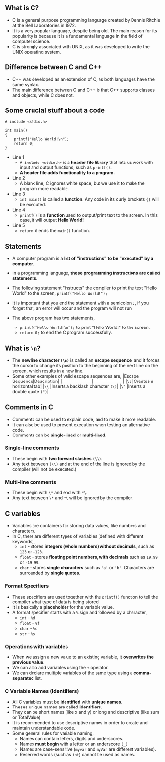 ## What is C?
- C is a general purpose programming language created by Dennis Ritchie at the Bell Laboratories in 1972.
- It is a very popular language, despite being old. The main reason for its popularity is because it is a fundamental language in the field of computer science.
- C is strongly associated with UNIX, as it was developed to write the UNIX operating system.

## Difference between C and C++
- C++ was developed as an extension of C, as both languages have the same syntax.
- The main difference between C and C++ is that C++ supports classes and objects, while C does not.

## Some crucial stuff about a code

```
# include <stdio.h> 

int main()
{
    printf("Hello World!\n");
    return 0;
}
```

- Line 1
    - `# include <stdio.h>` is a  **header file library** that lets us work with input and output functions, such as `printf()`.
    - **A header file adds functionality to a program.**
- Line 2
    - A blank line, C ignores white space, but we use it to make the program more readable.
- Line 3
    - `int main()` is called a **function**. Any code in its curly brackets `{}` will be executed.
- Line 4
    - `printf()` is a **function** used to output/print text to the screen. In this case, it will output **Hello World!**
- Line 5
    - `return 0` ends the `main()` function.

## Statements
- A computer program is a **list of "instructions" to be "executed" by a computer**.

- In a programming language, **these programming instructions are called statements**.

- The following statement "instructs" the compiler to print the text "Hello World" to the screen,  `printf("Hello World!");`

- It is important that you end the statement with a semicolon `;`, if you forget that, an error will occur and the program will not run.

- The above program has two statements, 
    - `printf("Hello World!\n");` to print "Hello World!" to the screen.
    - `return 0;` to end the C program successfully.

## What is `\n`?
- The **newline character `(\n)`** is called an **escape sequence**, and it forces the cursor to change its position to the beginning of the next line on the screen, which results in a new line.
- Some other examples of valid escape sequences are,
    |Escape Sequence|Description|
    |---------------|---------------|
    |`\t`                   |Creates a horizontal tab|
    |`\\`                   |Inserts a backlash character `(\)`|
    |`\"`                   |Inserts a double quote `(")`|

## Comments in C
- Comments can be used to explain code, and to make it more readable.
- It can also be used to prevent execution when testing an alternative code.
- Comments can be **single-lined** or **multi-lined**.

### Single-line comments
- These begin with **two forward slashes** `(\\)`.
- Any text between `(\\)` and at the end of the line is ignored by the compiler (will not be executed.)

### Multi-line comments
- These begin with `\*` and end with `*\`.
- Any text between `\*` and `*\` will be ignored by the compiler.

## C variables
- Variables are containers for storing data values, like numbers and characters.
- In C, there are different types of variables (defined with different keywords),
	- `int` - stores **integers (whole numbers) without decimals**, such as `123` or `-123`.
	- `float` - stores **floating point numbers, with decimals** such as `19.99` or `-19.99`.
	- `char` - stores **single characters** such as `'a'` or `'b'`. Characters are surrounded by **single quotes**.

### Format Specifiers
- These specifiers are used together with the `printf()` function to tell the compiler what type of data is being stored.
- It is basically a **placeholder** for the variable value.
- A format specifier starts with a `%` sign and followed by a character,
	- `int` - `%d`
	- `float` - `%f`
	- `char` - `%c`
	- `str` - `%s`

### Operations with variables
- When we assign a new value to an existing variable, it **overwrites the previous value**.
- We can also add variables using the `+` operator.
- We can declare multiple variables of the same type using a **comma-separated** list.

### C Variable Names (Identifiers)
- All C variables must be **identified** with **unique names**.
- Theses unique names are called **identifiers**.
- They can be short names (like x and y) or long and descriptive (like sum or TotalValue)
- It is recommended to use descriptive names in order to create and maintain understandable code.
- Some general rules for variable naming,
	- Names can contain letters, digits and underscores.
	- Names **must begin** with a letter or an underscore `(_)`
	- Names are case-sensitive (`myvar` and `myVar` are different variables).
	- Reserved words (such as `int`) cannot be used as names.
